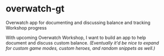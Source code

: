 # overwatch-gt
Overwatch app for documenting and discussing balance and tracking Workshop progress


With upcoming Overwatch Workshop, I want to build an app to help document and discuss custom balance.
*(Eventually it'd be nice to expand for custom game modes, custom heroes, and random snippets as well.)*


